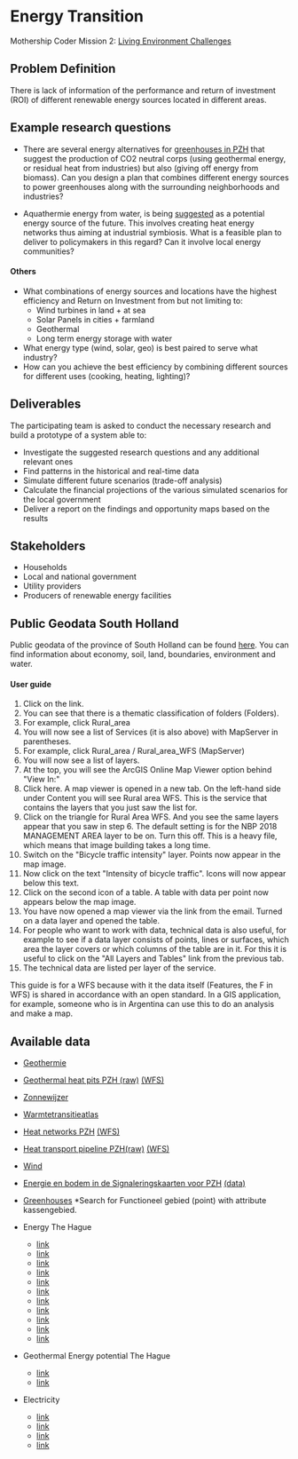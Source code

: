 # Energy Transition

Mothership Coder Mission 2: [Living Environment Challenges](https://www.space4good.com/coder-missions/)

## Problem Definition
There is lack of information of the performance and return of investment (ROI) of different renewable energy sources located in different areas. 

## Example research questions
- There are several energy alternatives for [greenhouses in PZH](https://www.zuid-holland.nl/onderwerpen/energie/glastuinbouw/) that suggest the production of CO2 neutral corps (using geothermal energy, or residual heat from industries) but also (giving off energy from biomass). Can you design a plan that combines different energy sources to power greenhouses along with the surrounding neighborhoods and industries?

- Aquathermie energy from water, is being [suggested](https://www.zuid-holland.nl/actueel/nieuws/mei-2019/huizen-verwarmen/) as a potential energy source of the future. This involves creating heat energy networks thus aiming at industrial symbiosis. What is a feasible plan to deliver to policymakers in this regard? Can it involve local energy communities?

#### Others
- What combinations of energy sources and locations have the highest efficiency and Return on Investment from but not limiting to:
     - Wind turbines in land + at sea
     - Solar Panels in cities + farmland
     - Geothermal
     - Long term energy storage with water
- What energy type (wind, solar, geo) is best paired to serve what industry?
- How can you achieve the best efficiency by combining different sources for different uses (cooking, heating, lighting)?

## Deliverables
The participating team is asked to conduct the necessary research and build a prototype of a system able to:
- Investigate the suggested research questions and any additional relevant ones
- Find patterns in the historical and real-time data
- Simulate different future scenarios (trade-off analysis) 
- Calculate the financial projections of the various simulated scenarios for the local government
- Deliver a report on the findings and opportunity maps based on the results

## Stakeholders
- Households
- Local and national government
- Utility providers
- Producers of renewable energy facilities

## Public Geodata South Holland

Public geodata of the province of South Holland can be found [here](http://geoservices.zuid-holland.nl/arcgis/rest/services). 
You can find information about economy, soil, land, boundaries, environment and water.

#### User guide

1. Click on the link.
2. You can see that there is a thematic classification of folders (Folders).
3. For example, click Rural_area
4. You will now see a list of Services (it is also above) with MapServer in parentheses.
5. For example, click Rural_area / Rural_area_WFS (MapServer)
6. You will now see a list of layers.
7. At the top, you will see the ArcGIS Online Map Viewer option behind "View In:"
8. Click here. A map viewer is opened in a new tab. On the left-hand side under Content you will see Rural area WFS. This is the service that contains the layers that you just saw the list for.
9. Click on the triangle for Rural Area WFS. And you see the same layers appear that you saw in step 6. The default setting is for the NBP 2018 MANAGEMENT AREA layer to be on. Turn this off. This is a heavy file, which means that image building takes a long time.
10. Switch on the "Bicycle traffic intensity" layer. Points now appear in the map image.
11. Now click on the text "Intensity of bicycle traffic". Icons will now appear below this text.
12. Click on the second icon of a table. A table with data per point now appears below the map image.
13. You have now opened a map viewer via the link from the email. Turned on a data layer and opened the table.
14. For people who want to work with data, technical data is also useful, for example to see if a data layer consists of points, lines or surfaces, which area the layer covers or which columns of the table are in it. For this it is useful to click on the "All Layers and Tables" link from the previous tab.
15. The technical data are listed per layer of the service.
 
This guide is for a WFS because with it the data itself (Features, the F in WFS) is shared in accordance with an open standard. In a GIS application, for example, someone who is in Argentina can use this to do an analysis and make a map.

## Available data

- [Geothermie](https://atlas.zuid-holland.nl/GeoWeb54/index.html?viewer=Bodematlas)
- [Geothermal heat pits PZH (raw)](http://www.nationaalgeoregister.nl/geonetwork/srv/dut/catalog.search#/metadata/258F1008-8AF3-401E-982A-13D8BB551094) [(WFS)](https://geoservices.zuid-holland.nl/arcgis/services/Bodem/Bodem_energie_WFS/MapServer/WFSServer?&request=GetCapabilities&service=WFS)
- [Zonnewijzer](http://pzh.maps.arcgis.com/apps/MapSeries/index.html?appid=e2c8d3d5971046afacbde6dbe3d2bc36)
- [Warmtetransitieatlas](http://pzh.maps.arcgis.com/apps/MapJournal/index.html?appid=4c8e61a776eb4a6e8aaec99653d22b62)
- [Heat networks PZH](http://www.nationaalgeoregister.nl/geonetwork/srv/dut/catalog.search#/metadata/A78B8300-C293-4DFB-85E6-2B58DF27508D) [(WFS)](https://geoservices.zuid-holland.nl/arcgis/services/Bodem/Bodem_signaleringskaarten_WFS/MapServer/WFSServer)
- [Heat transport pipeline PZH(raw)](http://www.nationaalgeoregister.nl/geonetwork/srv/dut/catalog.search#/metadata/2F34AB70-6A5C-4C80-8718-EEB2D7984B27) [(WFS)](https://geoservices.zuid-holland.nl/arcgis/services/Bodem/Bodem_signaleringskaarten_WFS/MapServer/WFSServer)
- [Wind](https://www.arcgis.com/apps/webappviewer/index.html?id=d2ca33dc195b40b29c7855132998ca56&extent=50331.4683%2C437486.5411%2C98185.1641%2C467357.0008%2C28992)
- [Energie en bodem in de Signaleringskaarten voor PZH](http://www.signaleringskaarten.nl/) [(data)](http://nationaalgeoregister.nl/geonetwork/srv/dut/catalog.search#/search?isChild='false'&resultType=details&fast=index&_content_type=json&from=1&to=20&sortBy=relevance&any_OR__title=signaleringskaarten&geometry=region:http:%2F%2Fgeodatastore.pdok.nl%2Fregistry%2Flocation%23Zuid-Holland_province)
- [Greenhouses](https://www.pdok.nl/introductie/-/article/basisregistratie-topografie-brt-topnl)
*Search for Functioneel gebied (point) with attribute kassengebied.

-  Energy The Hague
     - [link](https://ckan.dataplatform.nl/dataset/energielabels-postcode-5-niveau-den-haag-2016/resource/17baa0b9-e819-4f0d-b0fe-f219aa4ee559)
     - [link](https://ckan.dataplatform.nl/dataset/warmtekoudeopslagsystemen/resource/512860c7-cced-4189-affd-4dfb312db3d6)
     - [link](https://ckan.dataplatform.nl/dataset/warmtekoudevoetafdruk/resource/02b284e7-aba2-4993-a923-86676871fd57)
     - [link](https://ckan.dataplatform.nl/dataset/blokverwarming/resource/778451b4-bfbc-46d3-a5b9-08299a2f4376)
     - [link](https://ckan.dataplatform.nl/dataset/tevervangenleidingendenhaag1/resource/1b392e4c-c72f-4409-818e-b79525c1516f)
     - [link](https://ckan.dataplatform.nl/dataset/warmtenet-dh-2015112/resource/9a2963c1-b08e-45db-86a4-4ea78b85c930)
     - [link](https://ckan.dataplatform.nl/dataset/warmteobjecten-dh3/resource/e1fcff0d-1974-46ef-9ef3-8da8d30a992f)
     - [link](https://ckan.dataplatform.nl/dataset/riothermie-potentielepanden-den-haag-2016/resource/88cf3d2e-67d0-41d6-abee-2b6155749ef0)
     - [link](https://ckan.dataplatform.nl/dataset/warmtenet-kansgebieden-denhaag-2016/resource/ca5086ea-5a91-469e-9139-f3be1b9afb72)
     - [link](https://ckan.dataplatform.nl/dataset/stadsverwarming-dh/resource/ebeb6db8-28bd-4b6c-935f-49ba3e64701c)
     - [link](https://ckan.dataplatform.nl/dataset/wko-negatief-advies/resource/4c056ea7-4a07-492f-8708-26eeb60fda35)
 
- Geothermal Energy potential The Hague
     - [link](https://ckan.dataplatform.nl/dataset/geothermie-positief-advies-den-haag/resource/b1f08565-b031-41d4-9467-b78c9ee55d61)
     - [link](https://ckan.dataplatform.nl/dataset/geschiktheid-geothermie-den-haag-2013/resource/b001f1b1-d36a-4f1a-924c-4c418ed0c008)
 
- Electricity
     - [link](https://ckan.dataplatform.nl/dataset/lichtmasten1/resource/f015483b-025b-4a4b-8ab4-3ace5c10d150)
     - [link](https://ckan.dataplatform.nl/dataset/lichtmasten/resource/3ce26c9f-c632-4347-950b-ff6081d09c38)
     - [link](https://ckan.dataplatform.nl/dataset/armaturen/resource/1887141e-5e5b-42ea-a087-9db85d605628)
     - [link](https://ckan.dataplatform.nl/dataset/kabels/resource/5820cd51-ca24-4942-aaa2-20d75d9152ae)


